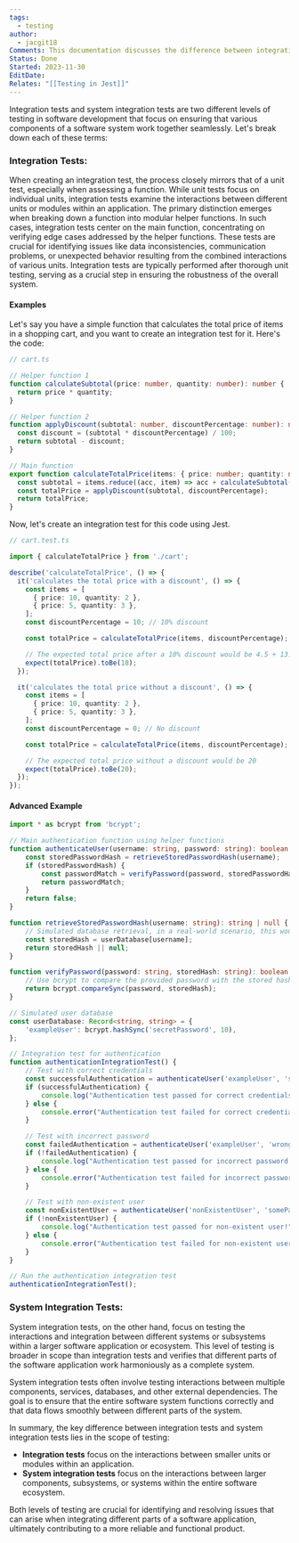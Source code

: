 ```yaml
---
tags:
  - testing
author:
  - jacgit18
Comments: This documentation discusses the difference between integration and system integration testing.
Status: Done
Started: 2023-11-30
EditDate: 
Relates: "[[Testing in Jest]]"
---
```

Integration tests and system integration tests are two different levels of testing in software development that focus on ensuring that various components of a software system work together seamlessly. Let's break down each of these terms:

### Integration Tests:
When creating an integration test, the process closely mirrors that of a unit test, especially when assessing a function. While unit tests focus on individual units, integration tests examine the interactions between different units or modules within an application. The primary distinction emerges when breaking down a function into modular helper functions. In such cases, integration tests center on the main function, concentrating on verifying edge cases addressed by the helper functions. These tests are crucial for identifying issues like data inconsistencies, communication problems, or unexpected behavior resulting from the combined interactions of various units. Integration tests are typically performed after thorough unit testing, serving as a crucial step in ensuring the robustness of the overall system.

#### Examples 

Let's say you have a simple function that calculates the total price of items in a shopping cart, and you want to create an integration test for it. Here's the code:

```typescript
// cart.ts

// Helper function 1
function calculateSubtotal(price: number, quantity: number): number {
  return price * quantity;
}

// Helper function 2
function applyDiscount(subtotal: number, discountPercentage: number): number {
  const discount = (subtotal * discountPercentage) / 100;
  return subtotal - discount;
}

// Main function
export function calculateTotalPrice(items: { price: number; quantity: number }[], discountPercentage: number): number {
  const subtotal = items.reduce((acc, item) => acc + calculateSubtotal(item.price, item.quantity), 0);
  const totalPrice = applyDiscount(subtotal, discountPercentage);
  return totalPrice;
}
```

Now, let's create an integration test for this code using Jest.

```typescript
// cart.test.ts

import { calculateTotalPrice } from './cart';

describe('calculateTotalPrice', () => {
  it('calculates the total price with a discount', () => {
    const items = [
      { price: 10, quantity: 2 },
      { price: 5, quantity: 3 },
    ];
    const discountPercentage = 10; // 10% discount

    const totalPrice = calculateTotalPrice(items, discountPercentage);

    // The expected total price after a 10% discount would be 4.5 + 13.5 = 18
    expect(totalPrice).toBe(18);
  });

  it('calculates the total price without a discount', () => {
    const items = [
      { price: 10, quantity: 2 },
      { price: 5, quantity: 3 },
    ];
    const discountPercentage = 0; // No discount

    const totalPrice = calculateTotalPrice(items, discountPercentage);

    // The expected total price without a discount would be 20
    expect(totalPrice).toBe(20);
  });
});
```

#### Advanced Example 

```typescript
import * as bcrypt from 'bcrypt';

// Main authentication function using helper functions
function authenticateUser(username: string, password: string): boolean {
    const storedPasswordHash = retrieveStoredPasswordHash(username);
    if (storedPasswordHash) {
        const passwordMatch = verifyPassword(password, storedPasswordHash);
        return passwordMatch;
    }
    return false;
}

function retrieveStoredPasswordHash(username: string): string | null {
    // Simulated database retrieval, in a real-world scenario, this would interact with a database
    const storedHash = userDatabase[username];
    return storedHash || null;
}

function verifyPassword(password: string, storedHash: string): boolean {
    // Use bcrypt to compare the provided password with the stored hash
    return bcrypt.compareSync(password, storedHash);
}

// Simulated user database
const userDatabase: Record<string, string> = {
    'exampleUser': bcrypt.hashSync('secretPassword', 10),
};

// Integration test for authentication
function authenticationIntegrationTest() {
    // Test with correct credentials
    const successfulAuthentication = authenticateUser('exampleUser', 'secretPassword');
    if (successfulAuthentication) {
        console.log("Authentication test passed for correct credentials!");
    } else {
        console.error("Authentication test failed for correct credentials!");
    }

    // Test with incorrect password
    const failedAuthentication = authenticateUser('exampleUser', 'wrongPassword');
    if (!failedAuthentication) {
        console.log("Authentication test passed for incorrect password!");
    } else {
        console.error("Authentication test failed for incorrect password!");
    }

    // Test with non-existent user
    const nonExistentUser = authenticateUser('nonExistentUser', 'somePassword');
    if (!nonExistentUser) {
        console.log("Authentication test passed for non-existent user!");
    } else {
        console.error("Authentication test failed for non-existent user!");
    }
}

// Run the authentication integration test
authenticationIntegrationTest();
```


### System Integration Tests:
   System integration tests, on the other hand, focus on testing the interactions and integration between different systems or subsystems within a larger software application or ecosystem. This level of testing is broader in scope than integration tests and verifies that different parts of the software application work harmoniously as a complete system.

   System integration tests often involve testing interactions between multiple components, services, databases, and other external dependencies. The goal is to ensure that the entire software system functions correctly and that data flows smoothly between different parts of the system.

In summary, the key difference between integration tests and system integration tests lies in the scope of testing:

- **Integration tests** focus on the interactions between smaller units or modules within an application.
- **System integration tests** focus on the interactions between larger components, subsystems, or systems within the entire software ecosystem.

Both levels of testing are crucial for identifying and resolving issues that can arise when integrating different parts of a software application, ultimately contributing to a more reliable and functional product.